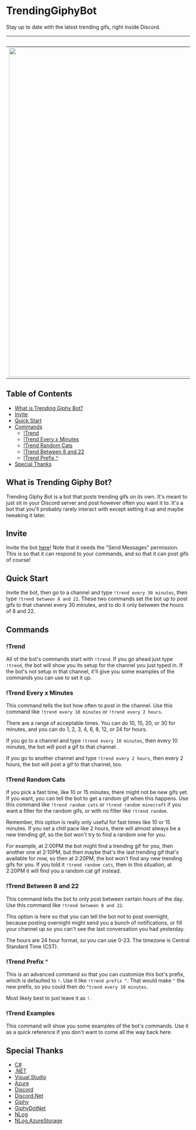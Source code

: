 # TrendingGiphyBot
Stay up to date with the latest trending gifs, right inside Discord.

&nbsp;|&nbsp;
-|-
<img src="https://discordapp.com/assets/fc0b01fe10a0b8c602fb0106d8189d9b.png" width="900px" />|<img src="https://media1.giphy.com/media/3o6gbbuLW76jkt8vIc/giphy.gif" width="900px" />

## Table of Contents

- [What is Trending Giphy Bot?](https://github.com/mosentok/TrendingGiphyBot#what-is-trending-giphy-bot)
- [Invite](https://github.com/mosentok/TrendingGiphyBot#invite)
- [Quick Start](https://github.com/mosentok/TrendingGiphyBot#quick-start)
- [Commands](https://github.com/mosentok/TrendingGiphyBot#commands)
  - [!Trend](https://github.com/mosentok/TrendingGiphyBot#main-menu)
  - [!Trend Every x Minutes](https://github.com/mosentok/TrendingGiphyBot#trend-every-x-minutes)
  - [!Trend Random Cats](https://github.com/mosentok/TrendingGiphyBot#trend-random-cats)
  - [!Trend Between 8 and 22](https://github.com/mosentok/TrendingGiphyBot#trend-between-8-and-22)
  - [!Trend Prefix ^](https://github.com/mosentok/TrendingGiphyBot#trend-prefix)
- [Special Thanks](https://github.com/mosentok/TrendingGiphyBot#special-thanks)

## What is Trending Giphy Bot?

Trending Giphy Bot is a bot that posts trending gifs on its own. It's meant to just sit in your Discord server and post however often you want it to. It's a bot that you'll probably rarely interact with except setting it up and maybe tweaking it later.

## Invite

Invite the bot [here](https://discordapp.com/oauth2/authorize?client_id=333392663061463040&scope=bot&permissions=2048)! Note that it needs the "Send Messages" permission. This is so that it can respond to your commands, and so that it can post gifs of course!

## Quick Start

Invite the bot, then go to a channel and type `!trend every 30 minutes`, then type `!trend between 8 and 22`. These two commands set the bot up to post gifs to that channel every 30 minutes, and to do it only between the hours of 8 and 22.

## Commands

### !Trend

All of the bot's commands start with `!trend`. If you go ahead just type `!trend`, the bot will show you its setup for the channel you just typed in. If the bot's not setup in that channel, it'll give you some examples of the commands you can use to set it up.

### !Trend Every x Minutes

This command tells the bot how often to post in the channel. Use this command like `!trend every 10 minutes` or `!trend every 2 hours`.

There are a range of acceptable times. You can do 10, 15, 20, or 30 for minutes, and you can do 1, 2, 3, 4, 6, 8, 12, or 24 for hours.

If you go to a channel and type `!trend every 10 minutes`, then every 10 minutes, the bot will post a gif to that channel.

If you go to another channel and type `!trend every 2 hours`, then every 2 hours, the bot will post a gif to that channel, too.

### !Trend Random Cats

If you pick a fast time, like 10 or 15 minutes, there might not be new gifs yet. If you want, you can tell the bot to get a random gif when this happens. Use this command like `!trend random cats` or `!trend random minecraft` if you want a filter for the random gifs, or with no filter like `!trend random`.

Remember, this option is really only useful for fast times like 10 or 15 minutes. If you set a chill pace like 2 hours, there will almost always be a new trending gif, so the bot won't try to find a random one for you.

For example, at 2:00PM the bot might find a trending gif for you, then another one at 2:10PM, but then maybe that's the last trending gif that's available for now, so then at 2:20PM, the bot won't find any new trending gifs for you. If you told it `!trend random cats`, then in this situation, at 2:20PM it will find you a random cat gif instead.

### !Trend Between 8 and 22

This command tells the bot to only post between certain hours of the day. Use this command like `!trend between 8 and 22`.

This option is here so that you can tell the bot not to post overnight, because posting overnight might send you a bunch of notifications, or fill your channel up so you can't see the last conversation you had yesterday.

The hours are 24 hour format, so you can use 0-23. The timezone is Central Standard Time (CST).

### !Trend Prefix ^

This is an advanced command so that you can customize this bot's prefix, which is defaulted to `!`. Use it like `!trend prefix ^`. That would make `^` the new prefix, so you could then do `^trend every 10 minutes`.

Most likely best to just leave it as `!`.

### !Trend Examples

This command will show you some examples of the bot's commands. Use it as a quick reference if you don't want to come all the way back here.

## Special Thanks

- [C#](https://docs.microsoft.com/en-us/dotnet/csharp/csharp)
- [.NET](https://www.microsoft.com/net)
- [Visual Studio](https://www.visualstudio.com/)
- [Azure](https://azure.microsoft.com/en-us/)
- [Discord](https://discordapp.com/)
- [Discord.Net](https://github.com/RogueException/Discord.Net)
- [Giphy](https://giphy.com)
- [GiphyDotNet](https://github.com/drasticactions/GiphyDotNet)
- [NLog](https://github.com/NLog/NLog)
- [NLog.AzureStorage](https://github.com/nickheppleston/NLog.AzureStorage)
